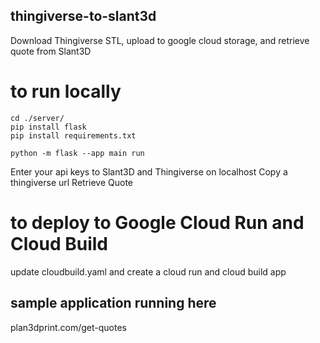## thingiverse-to-slant3d
Download Thingiverse STL, upload to google cloud storage, and retrieve quote from Slant3D

# to run locally
```
cd ./server/
pip install flask
pip install requirements.txt
```

```
python -m flask --app main run 
```

Enter your api keys to Slant3D and Thingiverse on localhost
Copy a thingiverse url 
Retrieve Quote

# to deploy to Google Cloud Run and Cloud Build
update cloudbuild.yaml and create a cloud run and cloud build app

## sample application running here
plan3dprint.com/get-quotes


